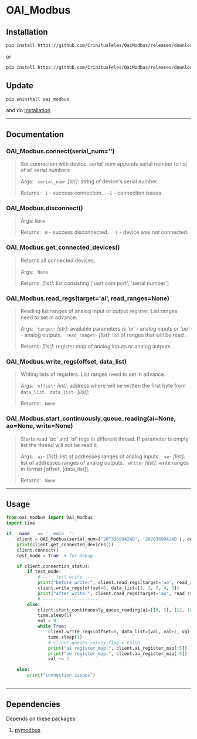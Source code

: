 # OAI_Modbus

## Installation
```sh
pip install https://github.com/CrinitusFeles/OaiModbus/releases/download/v.1.1/OAI_ModBus-0.1.1-py3-none-any.whl
```
or
```sh
pip install https://github.com/CrinitusFeles/OaiModbus/releases/download/v.1.1/OAI_ModBus-0.1.1.tar.gz
```
## Update 
```sh
pip uninstall oai_modbus
```
and do [Installation](#Installation)

---

## Documentation
### OAI_Modbus.connect(serial_num='')
> Set connection with device. *serial_num* appends serial number to list of all serial numbers 
>
>Args:
>  ``` serial_num```- *[str]*: string of device's serial number.
>
>Returns:
>  ``` 1``` - success connection.
> ``` -1``` - connection issues.

### OAI_Modbus.disconnect()
>  
>Args:
>  ```None```
>
>Returns:
>  ``` 0``` - success disconnected.
> ``` -1``` - device was not connected.

### OAI_Modbus.get_connected_devices()
> Returns all connected devices.
>
>Args:
>  ``` None```
>
>Returns:
>  *[list]*: list consisting ['uart com port', 'serial number']

### OAI_Modbus.read_regs(target='ai', read_ranges=None)
>Reading list ranges of analog input or output register. List ranges need to set in advance.
>
>Args:
>  ``` target```- *[str]:* available parameters is *'ai'* - analog inputs or *'ao'* - analog outputs.
>  ``` read_ranges```- *[list]:* list of ranges that will be read .
>
>Returns:
>  *[list]*: register map of analog inputs or analog autputs 

### OAI_Modbus.write_regs(offset, data_list)
>Writing lists of registers. List ranges need to set in advance.
>
>Args:
>  ``` offset```- *[int]:* address where will be written the first byte from ```data_list```.
>  ``` data_list```- *[list]:* 
>
>Returns:
>  ``` None```

### OAI_Modbus.start_continuously_queue_reading(ai=None, ao=None, write=None)
>Starts read *'ao'* and *'ai'* regs in different thread. If parameter is empty list the thread will not be read it. 
>
>Args:
>  ``` ai```- *[list]:* list of addresses ranges of analog inputs.
>  ``` ao```- *[list]:* list of addresses ranges of analog outputs.
>  ``` write```- *[list]:* write ranges in format [offset, [data_list]].
>
>Returns:
>  ``` None```

---

## Usage
```py 
from oai_modbus import OAI_Modbus
import time

if __name__ == '__main__':
    client = OAI_Modbus(serial_num=['20733699424D', '20703699424D'], debug=False)
    print(client.get_connected_devices())
    client.connect()
    test_mode = True  # for debug

    if client.connection_status:
        if test_mode:
            # ---- test write -----
            print("before write:", client.read_regs(target='ao', read_ranges=[[0, 3]]))
            client.write_regs(offset=0, data_list=[1, 2, 3, 4, 5])
            print("after write:", client.read_regs(target='ao', read_ranges=[[0, 3]]))
            # ---------------------
        else:
            client.start_continuously_queue_reading(ai=[[0, 3], [12, 14]], ao=[[0, 8], [12, 15]], write=[])
            time.sleep(1)
            val = 0
            while True:
                client.write_regs(offset=0, data_list=[val, val+1, val+2, val+3])
                time.sleep(1)
                # client.queues_survey_flag = False
                print("ai register_map:", client.ai_register_map[:5])
                print("ao register_map:", client.ao_register_map[:5])
                val += 1

    else:
        print("connection issues")
    
```

---

## Dependencies
Depends on these packages:
1. [pymodbus](https://pymodbus.readthedocs.io/en/latest/)
